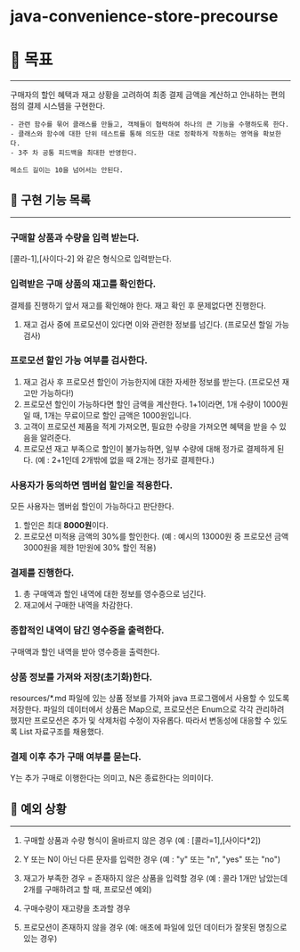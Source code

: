 # java-convenience-store-precourse

# 🎯 목표

---

구매자의 할인 혜택과 재고 상황을 고려하여 최종 결제 금액을 계산하고 안내하는 편의점의 결제 시스템을 구현한다.
```
- 관련 함수를 묶어 클래스를 만들고, 객체들이 협력하여 하나의 큰 기능을 수행하도록 한다.
- 클래스와 함수에 대한 단위 테스트를 통해 의도한 대로 정확하게 작동하는 영역을 확보한다.
- 3주 차 공통 피드백을 최대한 반영한다.
```
```
메소드 길이는 10을 넘어서는 안된다.
```

## 🔖 구현 기능 목록

---

### 구매할 상품과 수량을 입력 받는다.
[콜라-1],[사이다-2] 와 같은 형식으로 입력받는다.

### 입력받은 구매 상품의 재고를 확인한다.
결제를 진행하기 앞서 재고를 확인해야 한다. 재고 확인 후 문제없다면 진행한다.
1. 재고 검사 중에 프로모션이 있다면 이와 관련한 정보를 넘긴다. (프로모션 할일 가능 검사)

### 프로모션 할인 가능 여부를 검사한다.
1. 재고 검사 후 프로모션 할인이 가능한지에 대한 자세한 정보를 받는다. (프로모션 재고만 가능하다!)
2. 프로모션 할인이 가능하다면 할인 금액을 계산한다. 1+1이라면, 1개 수량이 1000원일 때, 1개는 무료이므로 할인 금액은 1000원입니다.
3. 고객이 프로모션 제품을 적게 가져오면, 필요한 수량을 가져오면 혜택을 받을 수 있음을 알려준다.
4. 프로모션 재고 부족으로 할인이 불가능하면, 일부 수량에 대해 정가로 결제하게 된다. (예 : 2+1인데 2개밖에 없을 때 2개는 정가로 결제한다.)

### 사용자가 동의하면 멤버쉽 할인을 적용한다.
모든 사용자는 멤버쉽 할인이 가능하다고 판단한다.
1. 할인은 최대 **8000원**이다.
2. 프로모션 미적용 금액의 30%를 할인한다. (예 : 예시의 13000원 중 프로모션 금액 3000원을 제한 1만원에 30% 할인 적용)

### 결제를 진행한다.
1. 총 구매액과 할인 내역에 대한 정보를 영수증으로 넘긴다.
2. 재고에서 구매한 내역을 차감한다.

### 종합적인 내역이 담긴 영수증을 출력한다.
구매액과 할인 내역을 받아 영수증을 출력한다.

### 상품 정보를 가져와 저장(초기화)한다.
resources/*.md 파일에 있는 상품 정보를 가져와 java 프로그램에서 사용할 수 있도록 저장한다.
파일의 데이터에서 상품은 Map으로, 프로모션은 Enum으로 각각 관리하려 했지만 프로모션은 추가 및 삭제처럼 수정이 자유롭다. 따라서 변동성에 대응할 수 있도록 List 자료구조를 채용했다.

### 결제 이후 추가 구매 여부를 묻는다.
Y는 추가 구매로 이행한다는 의미고, N은 종료한다는 의미이다.


## 📝 예외 상황

---

1. 구매할 상품과 수량 형식이 올바르지 않은 경우 (예 : [콜라=1],[사이다*2])

2. Y 또는 N이 아닌 다른 문자를 입력한 경우 (예 : "y" 또는 "n", "yes" 또는 "no")

3. 재고가 부족한 경우 = 존재하지 않은 상품을 입력할 경우 (예 : 콜라 1개만 남았는데 2개를 구매하려고 할 때, 프로모션 예외)

4. 구매수량이 재고량을 초과할 경우

5. 프로모션이 존재하지 않을 경우 (예: 애초에 파일에 있던 데이터가 잘못된 명칭으로 있는 경우)